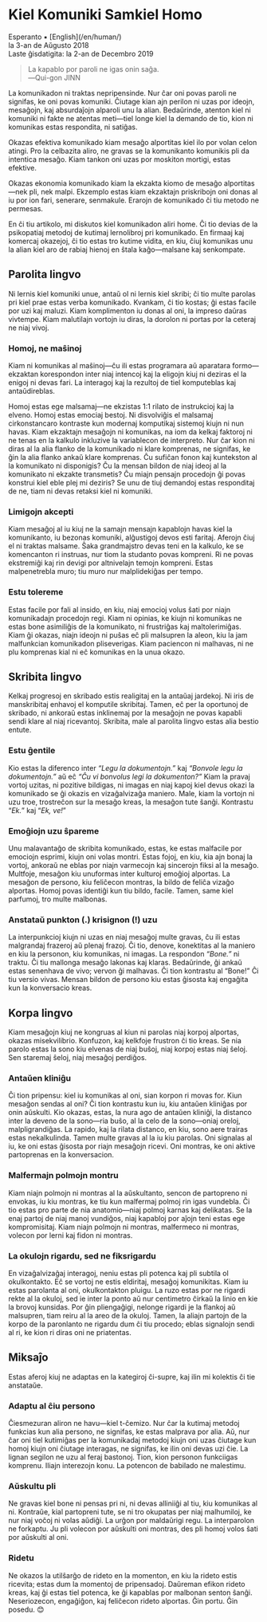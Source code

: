 Kiel Komuniki Samkiel Homo
==========================

<div class="center">Esperanto ▪ [English](/en/human/)</div>
<div class="center">la 3-an de Aŭgusto 2018</div>
<div class="center">Laste ĝisdatigita: la 2-an de Decembro 2019</div>

>La kapablo por paroli ne igas onin saĝa.<br>
>―Qui-gon JINN

La komunikadon ni traktas nepripensinde. Nur ĉar oni povas paroli ne signifas, ke oni povas
komuniki. Ĉiutage kian ajn perilon ni uzas por ideojn, mesaĝojn, kaj absurdaĵojn alparoli unu la
alian. Bedaŭrinde, atenton kiel ni komuniki ni fakte ne atentas meti—tiel longe kiel la demando de
tio, kion ni komunikas estas respondita, ni satiĝas.

Okazas efektiva komunikado kiam mesaĝo alportitas kiel ilo por volan celon atingi. Pro la
celbazita aliro, ne gravas se la komunikanto komunikis pli da intentica mesaĝo. Kiam tankon oni uzas
por moskiton mortigi, estas efektive.

Okazas ekonomia komunikado kiam la ekzakta kiomo de mesaĝo alportitas—nek pli, nek malpi. Ekzemplo
estas kiam ekzaktajn priskribojn oni donas al iu por ion fari, senerare, senmakule. Erarojn de
komunikado ĉi tiu metodo ne permesas.

En ĉi tiu artikolo, mi diskutos kiel komunikadon aliri home. Ĉi tio devias de la psikopatiaj metodoj
de kutimaj lernolibroj pri komunikado. En firmaaj kaj komercaj okazejoj, ĉi tio estas tro kutime
vidita, en kiu, ĉiuj komunikas unu la alian kiel aro de rabiaj hienoj en ŝtala kaĝo—malsane kaj
senkompate.


Parolita lingvo
---------------

Ni lernis kiel komuniki unue, antaŭ ol ni lernis kiel skribi; ĉi tio multe parolas pri kiel prae estas
verba komunikado. Kvankam, ĉi tio kostas; ĝi estas facile por uzi kaj maluzi. Kiam komplimenton iu
donas al oni, la impreso daŭras vivtempe. Kiam malutilajn vortojn iu diras, la dorolon ni portas por
la ceteraj ne niaj vivoj.


### Homoj, ne maŝinoj

Kiam ni komunikas al maŝinoj—ĉu ili estas programara aŭ aparatara formo—ekzaktan korespondon inter
niaj intencoj kaj la eligojn kiuj ni deziras el la enigoj ni devas fari. La interagoj kaj la
rezultoj de tiel komputeblas kaj antaŭdireblas.

Homoj estas ege malsamaj—ne ekzistas 1:1 rilato de instrukcioj kaj la
elveno. Homoj estas emociaj bestoj. Ni disvolviĝis el malsamaj cirkonstancaro
kontraste kun modernaj komputikaj sistemoj kiujn ni nun havas. Kiam ekzaktajn
mesaĝojn ni komunikas, na iom da kelkaj faktoroj ni ne tenas en la kalkulo
inkluzive la variablecon de interpreto. Nur ĉar kion ni diras al la alia flanko
de la komunikado ni klare komprenas, ne signifas, ke ĝin la alia flanko ankaŭ
klare komprenas. Ĉu sufiĉan fonon kaj kuntekston al la komunikato ni disponigis?
Ĉu la mensan bildon de niaj ideoj al la komunikato ni ekzakte transmetis? Ĉu
miajn pensajn procedojn ĝi povas konstrui kiel eble plej mi deziris? Se unu de
tiuj demandoj estas responditaj de ne, tiam ni devas retaksi kiel ni komuniki.


### Limigojn akcepti

Kiam mesaĝoj al iu kiuj ne la samajn mensajn kapablojn havas kiel la komunikanto, iu bezonas
komuniki, alĝustigoj devos esti faritaj. Aferojn ĉiuj el ni traktas malsame. Ŝaka grandmajstro devas
teni en la kalkulo, ke se komencanton ri instruas, nur tiom la studanto povas kompreni. Ri ne povas
ekstremiĝi kaj rin devigi por altnivelajn temojn kompreni. Estas malpenetrebla muro; tiu muro nur
malplidekiĝas per tempo.


### Estu tolereme

Estas facile por fali al insido, en kiu, niaj emocioj volus ŝati por niajn komunikadajn procedojn
regi. Kiam ni opinias, ke kiujn ni komunikas ne estas bone asimiliĝis de la komunikato, ni
frustriĝas kaj maltolerimiĝas. Kiam ĝi okazas, niajn ideojn ni puŝas eĉ pli malsupren la aleon, kiu
la jam malfunkcian komunikadon pliseverigas. Kiam paciencon ni malhavas, ni ne plu komprenas kial ni
eĉ komunikas en la unua okazo.


Skribita lingvo
---------------

Kelkaj progresoj en skribado estis realigitaj en la antaŭaj jardekoj. Ni iris de manskribitaj
enhavoj el komputile skribitaj. Tamen, eĉ per la oportunoj de skribado, ni ankoraŭ estas
inklinemaj por la mesaĝojn ne povas kapabli sendi klare al niaj ricevantoj. Skribita, male al
parolita lingvo estas alia bestio entute.


### Estu ĝentile

Kio estas la diferenco inter _“Legu la dokumentojn.”_ kaj _“Bonvole legu la dokumentojn.”_ aŭ eĉ
_“Ĉu vi bonvolus legi la dokumenton?”_ Kiam la pravaj vortoj uzitas, ni pozitive bildigas, ni imagas
en niaj kapoj kiel devus okazi la komunikado se ĝi okazis en vizaĝalvizaĝa maniero. Male, kiam la
vortojn ni uzu troe, trostreĉon sur la mesaĝo kreas, la mesaĝon tute ŝanĝi. Kontrastu “_Ek._” kaj
“_Ek, ve!_”


### Emoĝiojn uzu ŝpareme

Unu malavantaĝo de skribita komunikado, estas, ke estas malfacile por emociojn esprimi, kiujn oni
volas montri. Estas fojoj, en kiu, kia ajn bonaj la vortoj, ankoraŭ ne eblas por niajn varmecojn kaj
sincerojn fiksi al la mesaĝo. Multfoje, mesaĝon kiu unuformas inter kulturoj emoĝioj alportas. La
mesaĝon de persono, kiu feliĉecon montras, la bildo de feliĉa vizaĝo alportas. Homoj povas identiĝi
kun tiu bildo, facile. Tamen, same kiel parfumoj, tro multe malbonas.


### Anstataŭ punkton (.) krisignon (!) uzu

La interpunkcioj kiujn ni uzas en niaj mesaĝoj multe gravas, ĉu ili estas malgrandaj frazeroj aŭ
plenaj frazoj. Ĉi tio, denove, konektitas al la maniero en kiu la personon, kiu komunikas, ni
imagas. La respondon _“Bone.”_ ni traktu. Ĉi tiu mallonga mesaĝo lakonas kaj klaras. Bedaŭrinde, ĝi
ankaŭ estas senenhava de vivo; vervon ĝi malhavas. Ĉi tion kontrastu al “Bone!” Ĉi tiu versio
vivas. Mensan bildon de persono kiu estas ĝisosta kaj engaĝita kun la konversacio kreas.


Korpa lingvo
------------

Kiam mesaĝojn kiuj ne kongruas al kiun ni parolas niaj korpoj alportas, okazas
misekvilibrio. Konfuzon, kaj kelkfoje frustron ĉi tio kreas. Se nia parolo estas la sono kiu elvenas
de niaj buŝoj, niaj korpoj estas niaj ŝeloj. Sen staremaj ŝeloj, niaj mesaĝoj perdiĝos.


### Antaŭen kliniĝu

Ĉi tion pripensu: kiel iu komunikas al oni, sian korpon ri movas for. Kiun mesaĝon sendas al oni? Ĉi
tion kontrastu kun iu, kiu antaŭen kliniĝas por onin aŭskulti. Kio okazas, estas, la nura ago de
antaŭen kliniĝi, la distanco inter la deveno de la sono—ria buŝo, al la celo de la sono—oniaj
oreloj, malpligrandiĝas. La rapido, kaj la rilata distanco, en kiu, sono aere trairas estas
nekalkulinda. Tamen multe gravas al la iu kiu parolas. Oni signalas al iu, ke oni estas ĝisosta por
riajn mesaĝojn ricevi. Oni montras, ke oni aktive partoprenas en la konversacion.


### Malfermajn polmojn montru

Kiam niajn polmojn ni montras al la aŭskultanto, sencon de partopreno ni envokas, iu kiu montras, ke
tiu kun malfermaj polmoj rin igas vundebla. Ĉi tio estas pro parte de nia anatomio—niaj polmoj
karnas kaj delikatas. Se la enaj partoj de niaj manoj vundiĝos, niaj kapabloj por aĵojn teni estas
ege kompromisitaj. Kiam niajn polmojn ni montras, malfermeco ni montras, volecon por lerni kaj fidon
ni montras.


### La okulojn rigardu, sed ne fiksrigardu

En vizaĝalvizaĝaj interagoj, neniu estas pli potenca kaj pli subtila ol okulkontakto. Eĉ se vortoj
ne estis eldiritaj, mesaĝoj komunikitas. Kiam iu estas parolanta al oni, okulkontakton
pluigu. La ruzo estas por ne rigardi rekte al la okuloj, sed ie inter la ponto aŭ nur centimetro
ĉirkaŭ la linio en kie la brovoj kunsidas. Por ĝin pliengaĝigi, nelonge rigardi je la flankoj aŭ
malsupren, tiam reiru al la areo de la okuloj. Tamen, la aliajn partojn de la korpo de la paronlanto
ne rigardu dum ĉi tiu procedo; eblas signalojn sendi al ri, ke kion ri diras oni ne priatentas.


Miksaĵo
-------

Estas aferoj kiuj ne adaptas en la kategiroj ĉi-supre, kaj ilin mi kolektis ĉi tie anstataŭe.


### Adaptu al ĉiu persono

Ĉiesmezuran aliron ne havu—kiel t-ĉemizo. Nur ĉar la kutimaj metodoj funkcias kun alia persono, ne
signifas, ke estas malprava por alia. Aŭ, nur ĉar oni tiel kutimiĝas per la komunikadaj
metodoj kiujn oni uzas ĉiutage kun homoj kiujn oni ĉiutage interagas, ne signifas, ke ilin oni devas
uzi ĉie. La lignan segilon ne uzu al feraj bastonoj. Tion, kion personon funkciigas komprenu. Iliajn
interezojn konu. La potencon de babilado ne malestimu.


### Aŭskultu pli

Ne gravas kiel bone ni pensas pri ni, ni devas alliniiĝi al tiu, kiu komunikas al ni. Kontraŭe,
kial partopreni tute, se ni tro okupatas per niaj malhumiloj, ke nur niaj voĉoj ni volas aŭdiĝi. La
urĝon por maldaŭrigi regu. La interparolon ne forkaptu. Ju pli volecon por aŭskulti oni montras, des
pli homoj volos ŝati por aŭskulti al oni.


### Ridetu

Ne okazos la utilŝarĝo de rideto en la momenton, en kiu la rideto estis ricevita; estas dum la
momentoj de pripensadoj. Daŭreman efikon rideto kreas, kaj ĝi estas tiel potenca, ke ĝi kapablas por
malbonan senton ŝanĝi. Neseriozecon, engaĝiĝon, kaj feliĉecon rideto alportas. Ĝin portu. Ĝin
posedu. 😊
